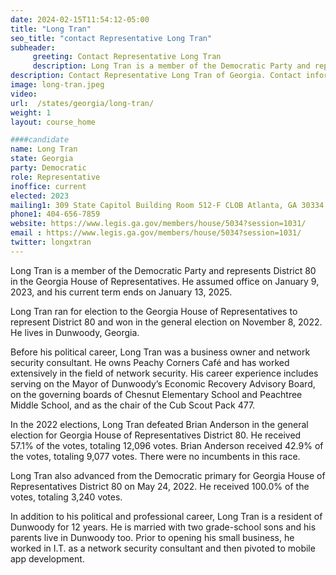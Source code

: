 ```yaml
---
date: 2024-02-15T11:54:12-05:00
title: "Long Tran"
seo_title: "contact Representative Long Tran"
subheader:
     greeting: Contact Representative Long Tran
     description: Long Tran is a member of the Democratic Party and represents District 80 in the Georgia House of Representatives. He assumed office on January 9, 2023, and his current term ends on January 13, 2025.
description: Contact Representative Long Tran of Georgia. Contact information for Long Tran includes email address, phone number, and mailing address.
image: long-tran.jpeg
video:
url:  /states/georgia/long-tran/
weight: 1
layout: course_home

####candidate
name: Long Tran
state: Georgia
party: Democratic
role: Representative
inoffice: current
elected: 2023
mailing1: 309 State Capitol Building Room 512-F CLOB Atlanta, GA 30334
phone1: 404-656-7859
website: https://www.legis.ga.gov/members/house/5034?session=1031/
email : https://www.legis.ga.gov/members/house/5034?session=1031/
twitter: longxtran
---
```


Long Tran is a member of the Democratic Party and represents District 80 in the Georgia House of Representatives. He assumed office on January 9, 2023, and his current term ends on January 13, 2025.

Long Tran ran for election to the Georgia House of Representatives to represent District 80 and won in the general election on November 8, 2022. He lives in Dunwoody, Georgia.

Before his political career, Long Tran was a business owner and network security consultant. He owns Peachy Corners Café and has worked extensively in the field of network security. His career experience includes serving on the Mayor of Dunwoody’s Economic Recovery Advisory Board, on the governing boards of Chesnut Elementary School and Peachtree Middle School, and as the chair of the Cub Scout Pack 477.

In the 2022 elections, Long Tran defeated Brian Anderson in the general election for Georgia House of Representatives District 80. He received 57.1% of the votes, totaling 12,096 votes. Brian Anderson received 42.9% of the votes, totaling 9,077 votes. There were no incumbents in this race.

Long Tran also advanced from the Democratic primary for Georgia House of Representatives District 80 on May 24, 2022. He received 100.0% of the votes, totaling 3,240 votes.

In addition to his political and professional career, Long Tran is a resident of Dunwoody for 12 years. He is married with two grade-school sons and his parents live in Dunwoody too. Prior to opening his small business, he worked in I.T. as a network security consultant and then pivoted to mobile app development.
